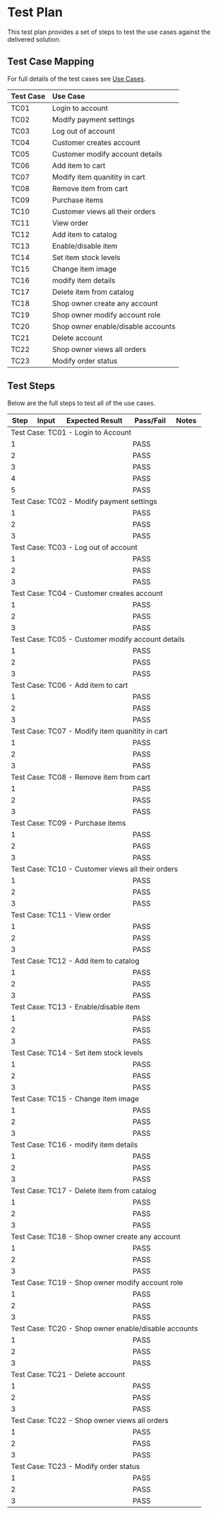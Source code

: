 # Test Plan
This test plan provides a set of steps to test the use cases against the delivered solution.


## Test Case Mapping
For full details of the test cases see [Use Cases](UseCases.md).

| Test Case | Use Case                           | 
| :---      | :---                               | 
|   TC01    | Login to account                   | 
|   TC02    | Modify payment settings            | 
|   TC03    | Log out of account                 | 
|   TC04    | Customer creates account           | 
|   TC05    | Customer modify account details    | 
|   TC06    | Add item to cart                   | 
|   TC07    | Modify item quanitity in cart      | 
|   TC08    | Remove item from cart              | 
|   TC09    | Purchase items                     | 
|   TC10    | Customer views all their orders    | 
|   TC11    | View order                         | 
|   TC12    | Add item to catalog                | 
|   TC13    | Enable/disable item                | 
|   TC14    | Set item stock levels              | 
|   TC15    | Change item image                  | 
|   TC16    | modify item details                | 
|   TC17    | Delete item from catalog           | 
|   TC18    | Shop owner create any account      | 
|   TC19    | Shop owner modify account role     | 
|   TC20    | Shop owner enable/disable accounts | 
|   TC21    | Delete account                     | 
|   TC22    | Shop owner views all orders        | 
|   TC23    | Modify order status                | 


## Test Steps
Below are the full steps to test all of the use cases.

<table>
    <thead>
        <tr>
            <th>Step</th>
            <th>Input</th>
            <th>Expected Result</th>
            <th>Pass/Fail</th>
            <th>Notes</th>
        </tr>
    </thead>
    <tbody>
        <tr>
            <td colspan="5">Test Case: TC01 - Login to Account</td>
        </tr>
        <tr>
            <td>1</td>
            <td></td>
            <td></td>
            <td>PASS</td>
            <td></td>
        </tr>
        <tr>
            <td>2</td>
            <td></td>
            <td></td>
            <td>PASS</td>
            <td></td>
        </tr>
        <tr>
            <td>3</td>
            <td></td>
            <td></td>
            <td>PASS</td>
            <td></td>
        </tr>
        <tr>
            <td>4</td>
            <td></td>
            <td></td>
            <td>PASS</td>
            <td></td>
        </tr>
        <tr>
            <td>5</td>
            <td></td>
            <td></td>
            <td>PASS</td>
            <td></td>
        </tr>
        <tr>
            <td colspan="5">Test Case: TC02 - Modify payment settings</td>
        </tr>
        <tr>
            <td>1</td>
            <td></td>
            <td></td>
            <td>PASS</td>
            <td></td>
        </tr>
        <tr>
            <td>2</td>
            <td></td>
            <td></td>
            <td>PASS</td>
            <td></td>
        </tr>
        <tr>
            <td>3</td>
            <td></td>
            <td></td>
            <td>PASS</td>
            <td></td>
        </tr>
        <tr>
            <td colspan="5">Test Case: TC03 - Log out of account</td>
        </tr>
        <tr>
            <td>1</td>
            <td></td>
            <td></td>
            <td>PASS</td>
            <td></td>
        </tr>
        <tr>
            <td>2</td>
            <td></td>
            <td></td>
            <td>PASS</td>
            <td></td>
        </tr>
        <tr>
            <td>3</td>
            <td></td>
            <td></td>
            <td>PASS</td>
            <td></td>
        </tr>
        <tr>
            <td colspan="5">Test Case: TC04 - Customer creates account</td>
        </tr>
        <tr>
            <td>1</td>
            <td></td>
            <td></td>
            <td>PASS</td>
            <td></td>
        </tr>
        <tr>
            <td>2</td>
            <td></td>
            <td></td>
            <td>PASS</td>
            <td></td>
        </tr>
        <tr>
            <td>3</td>
            <td></td>
            <td></td>
            <td>PASS</td>
            <td></td>
        </tr>
        <tr>
            <td colspan="5">Test Case: TC05 - Customer modify account details</td>
        </tr>
        <tr>
            <td>1</td>
            <td></td>
            <td></td>
            <td>PASS</td>
            <td></td>
        </tr>
        <tr>
            <td>2</td>
            <td></td>
            <td></td>
            <td>PASS</td>
            <td></td>
        </tr>
        <tr>
            <td>3</td>
            <td></td>
            <td></td>
            <td>PASS</td>
            <td></td>
        </tr>
        <tr>
            <td colspan="5">Test Case: TC06 - Add item to cart</td>
        </tr>
        <tr>
            <td>1</td>
            <td></td>
            <td></td>
            <td>PASS</td>
            <td></td>
        </tr>
        <tr>
            <td>2</td>
            <td></td>
            <td></td>
            <td>PASS</td>
            <td></td>
        </tr>
        <tr>
            <td>3</td>
            <td></td>
            <td></td>
            <td>PASS</td>
            <td></td>
        </tr>
        <tr>
            <td colspan="5">Test Case: TC07 - Modify item quanitity in cart</td>
        </tr>
        <tr>
            <td>1</td>
            <td></td>
            <td></td>
            <td>PASS</td>
            <td></td>
        </tr>
        <tr>
            <td>2</td>
            <td></td>
            <td></td>
            <td>PASS</td>
            <td></td>
        </tr>
        <tr>
            <td>3</td>
            <td></td>
            <td></td>
            <td>PASS</td>
            <td></td>
        </tr>
        <tr>
            <td colspan="5">Test Case: TC08 - Remove item from cart</td>
        </tr>
        <tr>
            <td>1</td>
            <td></td>
            <td></td>
            <td>PASS</td>
            <td></td>
        </tr>
        <tr>
            <td>2</td>
            <td></td>
            <td></td>
            <td>PASS</td>
            <td></td>
        </tr>
        <tr>
            <td>3</td>
            <td></td>
            <td></td>
            <td>PASS</td>
            <td></td>
        </tr>
        <tr>
            <td colspan="5">Test Case: TC09 - Purchase items</td>
        </tr>
        <tr>
            <td>1</td>
            <td></td>
            <td></td>
            <td>PASS</td>
            <td></td>
        </tr>
        <tr>
            <td>2</td>
            <td></td>
            <td></td>
            <td>PASS</td>
            <td></td>
        </tr>
        <tr>
            <td>3</td>
            <td></td>
            <td></td>
            <td>PASS</td>
            <td></td>
        </tr>
        <tr>
            <td colspan="5">Test Case: TC10 - Customer views all their orders</td>
        </tr>
        <tr>
            <td>1</td>
            <td></td>
            <td></td>
            <td>PASS</td>
            <td></td>
        </tr>
        <tr>
            <td>2</td>
            <td></td>
            <td></td>
            <td>PASS</td>
            <td></td>
        </tr>
        <tr>
            <td>3</td>
            <td></td>
            <td></td>
            <td>PASS</td>
            <td></td>
        </tr>
        <tr>
            <td colspan="5">Test Case: TC11 - View order</td>
        </tr>
        <tr>
            <td>1</td>
            <td></td>
            <td></td>
            <td>PASS</td>
            <td></td>
        </tr>
        <tr>
            <td>2</td>
            <td></td>
            <td></td>
            <td>PASS</td>
            <td></td>
        </tr>
        <tr>
            <td>3</td>
            <td></td>
            <td></td>
            <td>PASS</td>
            <td></td>
        </tr>
        <tr>
            <td colspan="5">Test Case: TC12 - Add item to catalog</td>
        </tr>
        <tr>
            <td>1</td>
            <td></td>
            <td></td>
            <td>PASS</td>
            <td></td>
        </tr>
        <tr>
            <td>2</td>
            <td></td>
            <td></td>
            <td>PASS</td>
            <td></td>
        </tr>
        <tr>
            <td>3</td>
            <td></td>
            <td></td>
            <td>PASS</td>
            <td></td>
        </tr>
        <tr>
            <td colspan="5">Test Case: TC13 - Enable/disable item</td>
        </tr>
        <tr>
            <td>1</td>
            <td></td>
            <td></td>
            <td>PASS</td>
            <td></td>
        </tr>
        <tr>
            <td>2</td>
            <td></td>
            <td></td>
            <td>PASS</td>
            <td></td>
        </tr>
        <tr>
            <td>3</td>
            <td></td>
            <td></td>
            <td>PASS</td>
            <td></td>
        </tr>
        <tr>
            <td colspan="5">Test Case: TC14 - Set item stock levels</td>
        </tr>
        <tr>
            <td>1</td>
            <td></td>
            <td></td>
            <td>PASS</td>
            <td></td>
        </tr>
        <tr>
            <td>2</td>
            <td></td>
            <td></td>
            <td>PASS</td>
            <td></td>
        </tr>
        <tr>
            <td>3</td>
            <td></td>
            <td></td>
            <td>PASS</td>
            <td></td>
        </tr>
        <tr>
            <td colspan="5">Test Case: TC15 - Change item image</td>
        </tr>
        <tr>
            <td>1</td>
            <td></td>
            <td></td>
            <td>PASS</td>
            <td></td>
        </tr>
        <tr>
            <td>2</td>
            <td></td>
            <td></td>
            <td>PASS</td>
            <td></td>
        </tr>
        <tr>
            <td>3</td>
            <td></td>
            <td></td>
            <td>PASS</td>
            <td></td>
        </tr>
        <tr>
            <td colspan="5">Test Case: TC16 - modify item details</td>
        </tr>
        <tr>
            <td>1</td>
            <td></td>
            <td></td>
            <td>PASS</td>
            <td></td>
        </tr>
        <tr>
            <td>2</td>
            <td></td>
            <td></td>
            <td>PASS</td>
            <td></td>
        </tr>
        <tr>
            <td>3</td>
            <td></td>
            <td></td>
            <td>PASS</td>
            <td></td>
        </tr>
        <tr>
            <td colspan="5">Test Case: TC17 - Delete item from catalog</td>
        </tr>
        <tr>
            <td>1</td>
            <td></td>
            <td></td>
            <td>PASS</td>
            <td></td>
        </tr>
        <tr>
            <td>2</td>
            <td></td>
            <td></td>
            <td>PASS</td>
            <td></td>
        </tr>
        <tr>
            <td>3</td>
            <td></td>
            <td></td>
            <td>PASS</td>
            <td></td>
        </tr>
        <tr>
            <td colspan="5">Test Case: TC18 - Shop owner create any account</td>
        </tr>
        <tr>
            <td>1</td>
            <td></td>
            <td></td>
            <td>PASS</td>
            <td></td>
        </tr>
        <tr>
            <td>2</td>
            <td></td>
            <td></td>
            <td>PASS</td>
            <td></td>
        </tr>
        <tr>
            <td>3</td>
            <td></td>
            <td></td>
            <td>PASS</td>
            <td></td>
        </tr>
        <tr>
            <td colspan="5">Test Case: TC19 - Shop owner modify account role</td>
        </tr>
        <tr>
            <td>1</td>
            <td></td>
            <td></td>
            <td>PASS</td>
            <td></td>
        </tr>
        <tr>
            <td>2</td>
            <td></td>
            <td></td>
            <td>PASS</td>
            <td></td>
        </tr>
        <tr>
            <td>3</td>
            <td></td>
            <td></td>
            <td>PASS</td>
            <td></td>
        </tr>
        <tr>
            <td colspan="5">Test Case: TC20 - Shop owner enable/disable accounts</td>
        </tr>
        <tr>
            <td>1</td>
            <td></td>
            <td></td>
            <td>PASS</td>
            <td></td>
        </tr>
        <tr>
            <td>2</td>
            <td></td>
            <td></td>
            <td>PASS</td>
            <td></td>
        </tr>
        <tr>
            <td>3</td>
            <td></td>
            <td></td>
            <td>PASS</td>
            <td></td>
        </tr>
        <tr>
            <td colspan="5">Test Case: TC21 - Delete account</td>
        </tr>
        <tr>
            <td>1</td>
            <td></td>
            <td></td>
            <td>PASS</td>
            <td></td>
        </tr>
        <tr>
            <td>2</td>
            <td></td>
            <td></td>
            <td>PASS</td>
            <td></td>
        </tr>
        <tr>
            <td>3</td>
            <td></td>
            <td></td>
            <td>PASS</td>
            <td></td>
        </tr>
        <tr>
            <td colspan="5">Test Case: TC22 - Shop owner views all orders</td>
        </tr>
        <tr>
            <td>1</td>
            <td></td>
            <td></td>
            <td>PASS</td>
            <td></td>
        </tr>
        <tr>
            <td>2</td>
            <td></td>
            <td></td>
            <td>PASS</td>
            <td></td>
        </tr>
        <tr>
            <td>3</td>
            <td></td>
            <td></td>
            <td>PASS</td>
            <td></td>
        </tr>
        <tr>
            <td colspan="5">Test Case: TC23 - Modify order status</td>
        </tr>
        <tr>
            <td>1</td>
            <td></td>
            <td></td>
            <td>PASS</td>
            <td></td>
        </tr>
        <tr>
            <td>2</td>
            <td></td>
            <td></td>
            <td>PASS</td>
            <td></td>
        </tr>
        <tr>
            <td>3</td>
            <td></td>
            <td></td>
            <td>PASS</td>
            <td></td>
        </tr>
    </tbody>
</table>
